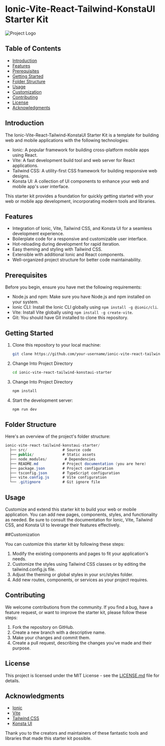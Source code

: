 # Ionic-Vite-React-Tailwind-KonstaUI Starter Kit

![Project Logo](https://your-project-logo-url.com)

## Table of Contents
- [Introduction](#introduction)
- [Features](#features)
- [Prerequisites](#prerequisites)
- [Getting Started](#getting-started)
- [Folder Structure](#folder-structure)
- [Usage](#usage)
- [Customization](#customization)
- [Contributing](#contributing)
- [License](#license)
- [Acknowledgments](#acknowledgments)

## Introduction

The Ionic-Vite-React-Tailwind-KonstaUI Starter Kit is a template for building web and mobile applications with the following technologies:

- Ionic: A popular framework for building cross-platform mobile apps using React.
- Vite: A fast development build tool and web server for React applications.
- Tailwind CSS: A utility-first CSS framework for building responsive web designs.
- Konsta UI: A collection of UI components to enhance your web and mobile app's user interface.

This starter kit provides a foundation for quickly getting started with your web or mobile app development, incorporating modern tools and libraries.

## Features

- Integration of Ionic, Vite, Tailwind CSS, and Konsta UI for a seamless development experience.
- Boilerplate code for a responsive and customizable user interface.
- Hot-reloading during development for rapid iteration.
- Easy theming and styling with Tailwind CSS.
- Extensible with additional Ionic and React components.
- Well-organized project structure for better code maintainability.

## Prerequisites

Before you begin, ensure you have met the following requirements:

- Node.js and npm: Make sure you have Node.js and npm installed on your system.
- Ionic CLI: Install the Ionic CLI globally using `npm install -g @ionic/cli`.
- Vite: Install Vite globally using `npm install -g create-vite`.
- Git: You should have Git installed to clone this repository.

## Getting Started

1. Clone this repository to your local machine:

   ```bash
   git clone https://github.com/your-username/ionic-vite-react-tailwind-konstaui-starter.git

2. Change Into Project Directory
   ```bash
   cd ionic-vite-react-tailwind-konstaui-starter
   
3. Change Into Project Directory
   ```bash
   npm install
   
4. Start the development server:
   ```bash
   npm run dev

## Folder Structure

Here's an overview of the project's folder structure:

```csharp
ionic-vite-react-tailwind-konstaui-starter/
  ├── src/                # Source code
  ├── public/             # Static assets
  ├── node_modules/        # Dependencies
  ├── README.md           # Project documentation (you are here)
  ├── package.json        # Project configuration
  ├── tsconfig.json       # TypeScript configuration
  ├── vite.config.js      # Vite configuration
  └── .gitignore          # Git ignore file
```
## Usage

Customize and extend this starter kit to build your web or mobile application. You can add new pages, components, styles, and functionality as needed. Be sure to consult the documentation for Ionic, Vite, Tailwind CSS, and Konsta UI to leverage their features effectively.

##Customization

You can customize this starter kit by following these steps:

1. Modify the existing components and pages to fit your application's needs.
2. Customize the styles using Tailwind CSS classes or by editing the tailwind.config.js file.
3. Adjust the theming or global styles in your src/styles folder.
4. Add new routes, components, or services as your project requires.

## Contributing

We welcome contributions from the community. If you find a bug, have a feature request, or want to improve the starter kit, please follow these steps:

1. Fork the repository on GitHub.
2. Create a new branch with a descriptive name.
3. Make your changes and commit them.
4. Create a pull request, describing the changes you've made and their purpose.

## License

This project is licensed under the MIT License - see the [LICENSE.md](LICENSE.md) file for details.

## Acknowledgments

- [Ionic](https://ionicframework.com/)
- [Vite](https://vitejs.dev/)
- [Tailwind CSS](https://tailwindcss.com/)
- [Konsta UI](https://konsta.dev/)

Thank you to the creators and maintainers of these fantastic tools and libraries that made this starter kit possible.
